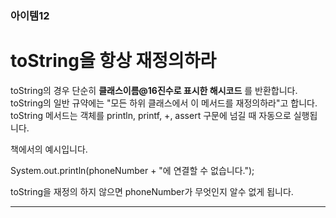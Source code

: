 ### 아이템12
# toString을 항상 재정의하라

toString의 경우 단순히 __클래스이름@16진수로 표시한 해시코드__ 를 반환합니다.  
toString의 일반 규약에는 "모든 하위 클래스에서 이 메서드를 재정의하라"고 합니다.  
toString 메서드는 객체를 println, printf, +, assert 구문에 넘길 때 자동으로 실행됩니다.  

책에서의 예시입니다.

  System.out.println(phoneNumber + "에 연결할 수 없습니다.");
  
toString을 재정의 하지 않으면 phoneNumber가 무엇인지 알수 없게 됩니다.  

---
